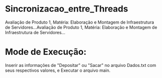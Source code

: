 # Sincronizacao_entre_Threads
Avaliação de Produto 1, Matéria: Elaboração e Montagem de Infraestrutura de Servidores...Avaliação de Produto 1, Matéria: Elaboração e Montagem de Infraestrutura de Servidores...

# Mode de Execução:
Inserir as informações de "Depositar" ou "Sacar" no arquivo Dados.txt com seus respectivos valores, e Executar o arquivo main.
